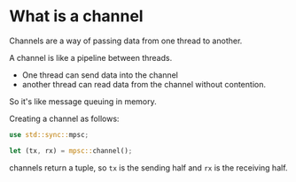 # What is a channel
Channels are a way of passing data from one thread to another.

A channel is like a pipeline between threads.

- One thread can send data into the channel
- another thread can read data from the channel without contention.

So it's like message queuing in memory.

Creating a channel as follows:

```rust
use std::sync::mpsc;

let (tx, rx) = mpsc::channel();
```

channels return a tuple, so `tx` is the sending half and `rx` is the receiving half.

